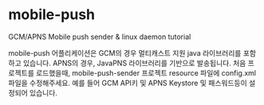 # mobile-push

GCM/APNS Mobile push sender & linux daemon tutorial

mobile-push 어플리케이션은 GCM의 경우 멀티캐스트 지원 java 라이브러리를 포함하고 있습니다. 
APNS의 경우, JavaPNS 라이브러리를 기반으로 발송됩니다.
처음 프로젝트를 로드했을때, mobile-push-sender 프로젝트 resource 파일에 config.xml 파일을 수정해주세요.
예를 들어 GCM API키 및 APNS Keystore 및 패스워드등이 설정되어 있습니다.
